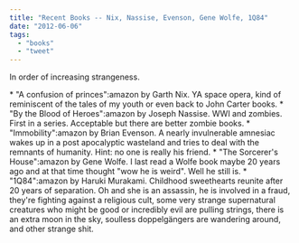 ```yaml
---
title: "Recent Books -- Nix, Nassise, Evenson, Gene Wolfe, 1Q84"
date: "2012-06-06"
tags: 
  - "books"
  - "tweet"
---
```


In order of increasing strangeness.

\* "A confusion of princes":amazon by Garth Nix. YA space opera, kind of reminiscent of the tales of my youth or even back to John Carter books. \* "By the Blood of Heroes":amazon by Joseph Nassise. WWI and zombies. First in a series. Acceptable but there are better zombie books. \* "Immobility":amazon by Brian Evenson. A nearly invulnerable amnesiac wakes up in a post apocalyptic wasteland and tries to deal with the remnants of humanity. Hint: no one is really his friend. \* "The Sorcerer's House":amazon by Gene Wolfe. I last read a Wolfe book maybe 20 years ago and at that time thought "wow he is weird". Well he still is. \* "1Q84":amazon by Haruki Murakami. Childhood sweethearts reunite after 20 years of separation. Oh and she is an assassin, he is involved in a fraud, they're fighting against a religious cult, some very strange supernatural creatures who might be good or incredibly evil are pulling strings, there is an extra moon in the sky, soulless doppelgängers are wandering around, and other strange shit.
